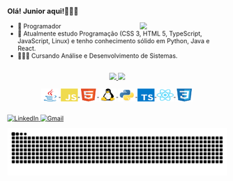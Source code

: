 ### Olá! Junior aqui!👨🏻‍💻

<img src="https://raw.githubusercontent.com/MicaelliMedeiros/micaellimedeiros/master/image/computer-illustration.png" min-width="200px" max-width="200px" width="200px" align="right">

<!--
**jni0r/jni0r** is a ✨ _special_ ✨ repository because its `README.md` (this file) appears on your GitHub profile.
Here are some ideas to get you started:
- 🔭 Programador 
- 🌱 Atualmente estudo Programação (CSS 3, HTML 5, TypeScript, JavaScript, Linux) e tenho conhecimento solido em Python, Java e React.
-👨🏻‍💻 Cursando Análise e Desenvolvimento de Sistemas.
-->

- 🔭 Programador 
- 🌱 Atualmente estudo Programação (CSS 3, HTML 5, TypeScript, JavaScript, Linux) e tenho conhecimento sólido em Python, Java e React.<br> 
- 👨🏻‍💻 Cursando Análise e Desenvolvimento de Sistemas.
<br> 




 <div align="center">

  <a href="https://github.com/bessax">
  <img height="180em" src="https://github-readme-stats.vercel.app/api?username=jni0r&theme=dark&show_icons=true"/>
  <img height="75em" src="https://github-readme-stats.vercel.app/api/top-langs/?username=jni0r&theme=dark&show_icons=true"/>
   
</div>

 <div style="display: inline_block" align="center"><br>
  <img align="center" alt="jni0r-Csharp" height="30" width="40" src="https://raw.githubusercontent.com/devicons/devicon/master/icons/java/java-original.svg">
  <img align="center" alt="jni0r-Js" height="30" width="40" src="https://raw.githubusercontent.com/devicons/devicon/master/icons/javascript/javascript-plain.svg"> 
  <img align="center" alt="jni0r-HTML" height="30" width="40" src="https://raw.githubusercontent.com/devicons/devicon/master/icons/html5/html5-original.svg"> 
  <img align="center" alt="jni0r-HTML" height="30" width="40" src="https://raw.githubusercontent.com/devicons/devicon/master/icons/linux/linux-original.svg">
  <img align="center" alt="jni0r-Python" height="30" width="40" src="https://raw.githubusercontent.com/devicons/devicon/master/icons/python/python-original.svg">
  <img align="center" alt="jni0r-TypeScript" height="30" width="40" src="https://raw.githubusercontent.com/devicons/devicon/master/icons/typescript/typescript-original.svg">
  <img align="center" alt="jni0r-React" height="30" width="40" src="https://raw.githubusercontent.com/devicons/devicon/master/icons/react/react-original.svg">
  <img align="center" alt="jni0r-CSS3" height="30" width="40" src="https://raw.githubusercontent.com/devicons/devicon/master/icons/css3/css3-original.svg">

</div>
  
  ##
  
  <div>   
 <a href="https://www.linkedin.com/in/mario-castro-708b50354/" target="_blank">
<img src="https://img.shields.io/badge/LinkedIn-%230077B5.svg?&style=for-the-badge&logo=linkedin&logoColor=white" alt="LinkedIn">
</a>
<a href="mailto:mariocesarjr07l@gmail.com" target="_blank">
  <img src="https://img.shields.io/badge/Gmail-D14836?style=for-the-badge&logo=gmail&logoColor=white" alt="Gmail">
</a>


</div>  

 ![Snake animation](https://github.com/bessax/bessax/blob/output/github-contribution-grid-snake.svg)  


